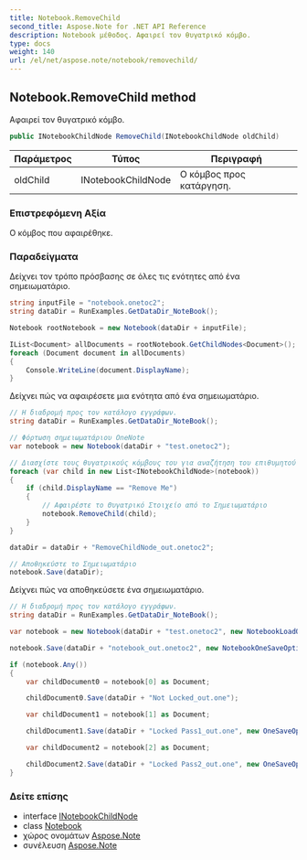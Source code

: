 ```yaml
---
title: Notebook.RemoveChild
second_title: Aspose.Note for .NET API Reference
description: Notebook μέθοδος. Αφαιρεί τον θυγατρικό κόμβο.
type: docs
weight: 140
url: /el/net/aspose.note/notebook/removechild/
---
```

## Notebook.RemoveChild method

Αφαιρεί τον θυγατρικό κόμβο.

```csharp
public INotebookChildNode RemoveChild(INotebookChildNode oldChild)
```

| Παράμετρος | Τύπος | Περιγραφή |
| --- | --- | --- |
| oldChild | INotebookChildNode | Ο κόμβος προς κατάργηση. |

### Επιστρεφόμενη Αξία

Ο κόμβος που αφαιρέθηκε.

### Παραδείγματα

Δείχνει τον τρόπο πρόσβασης σε όλες τις ενότητες από ένα σημειωματάριο.

```csharp
string inputFile = "notebook.onetoc2";
string dataDir = RunExamples.GetDataDir_NoteBook();

Notebook rootNotebook = new Notebook(dataDir + inputFile);

IList<Document> allDocuments = rootNotebook.GetChildNodes<Document>();
foreach (Document document in allDocuments) 
{
    Console.WriteLine(document.DisplayName);
}
```

Δείχνει πώς να αφαιρέσετε μια ενότητα από ένα σημειωματάριο.

```csharp
// Η διαδρομή προς τον κατάλογο εγγράφων.
string dataDir = RunExamples.GetDataDir_NoteBook();

// Φόρτωση σημειωματάριου OneNote
var notebook = new Notebook(dataDir + "test.onetoc2");

// Διασχίστε τους θυγατρικούς κόμβους του για αναζήτηση του επιθυμητού θυγατρικού στοιχείου
foreach (var child in new List<INotebookChildNode>(notebook))
{
    if (child.DisplayName == "Remove Me")
    {
        // Αφαιρέστε το Θυγατρικό Στοιχείο από το Σημειωματάριο
        notebook.RemoveChild(child);
    }
}

dataDir = dataDir + "RemoveChildNode_out.onetoc2";

// Αποθηκεύστε το Σημειωματάριο
notebook.Save(dataDir);
```

Δείχνει πώς να αποθηκεύσετε ένα σημειωματάριο.

```csharp
// Η διαδρομή προς τον κατάλογο εγγράφων.
string dataDir = RunExamples.GetDataDir_NoteBook();

var notebook = new Notebook(dataDir + "test.onetoc2", new NotebookLoadOptions() { DeferredLoading = false });

notebook.Save(dataDir + "notebook_out.onetoc2", new NotebookOneSaveOptions() { DeferredSaving = true});

if (notebook.Any())
{
    var childDocument0 = notebook[0] as Document;

    childDocument0.Save(dataDir + "Not Locked_out.one");

    var childDocument1 = notebook[1] as Document;

    childDocument1.Save(dataDir + "Locked Pass1_out.one", new OneSaveOptions() { DocumentPassword = "pass" });

    var childDocument2 = notebook[2] as Document;

    childDocument2.Save(dataDir + "Locked Pass2_out.one", new OneSaveOptions() { DocumentPassword = "pass2" });
}
```

### Δείτε επίσης

* interface [INotebookChildNode](../../inotebookchildnode/)
* class [Notebook](../)
* χώρος ονομάτων [Aspose.Note](../../notebook/)
* συνέλευση [Aspose.Note](../../../)


